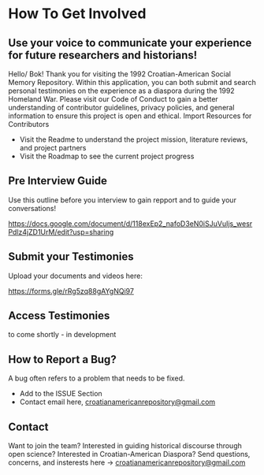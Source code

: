 # How To Get Involved
## Use your voice to communicate your experience for future researchers and historians! 

Hello/ Bok! 
Thank you for visiting the 1992 Croatian-American Social Memory Repository. Within this application, you can both submit and search personal testimonies on the experience as a diaspora during the 1992 Homeland War.
Please visit our Code of Conduct to gain a better understanding of contributor guidelines, privacy policies, and general information to ensure this project is open and ethical. 
Import Resources for Contributors
-	Visit the Readme to understand the project mission, literature reviews, and project partners
-	Visit the Roadmap to see the current project progress 

## Pre Interview Guide

Use this outline before you interview to gain repport and to guide your conversations!

https://docs.google.com/document/d/118exEp2_nafoD3eN0iSJuVuIjs_wesrPdlz4jZD1UrM/edit?usp=sharing

## Submit your Testimonies

Upload your documents and videos here:

https://forms.gle/rRg5zq88gAYgNQi97

## Access Testimonies

to come shortly - in development 

## How to Report a Bug?
A bug often refers to a problem that needs to be fixed.
-	Add to the ISSUE Section
-	Contact email here, croatianamericanrepository@gmail.com

## Contact
Want to join the team? Interested in guiding historical discourse through open science? Interested in Croatian-American Diaspora?
Send questions, concerns, and insterests here -> croatianamericanrepository@gmail.com



